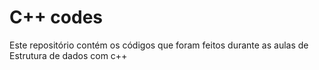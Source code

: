 # C++ codes
Este repositório contém os códigos que foram feitos durante as aulas de Estrutura de dados com c++
